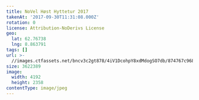 ```yaml
---
title: NoVel Høst Hyttetur 2017
takenAt: '2017-09-30T11:31:08.000Z'
rotation: 0
license: Attribution-NoDerivs License
geo:
  lat: 62.76738
  lng: 8.863791
tags: []
url: >-
  //images.ctfassets.net/bncv3c2gt878/4iV1DcohpY8xdMdogSO7db/874767c968a4b68347a6992d543788e5/novel-hst-hyttetur-2017_36727338014_o
size: 3622389
image:
  width: 4192
  height: 2358
contentType: image/jpeg
---
```


